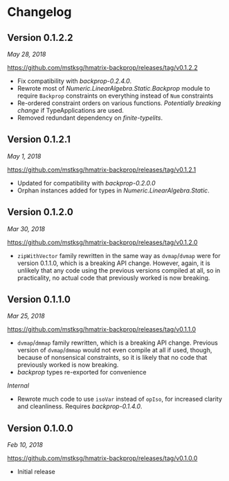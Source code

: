 Changelog
=========

Version 0.1.2.2
---------------

*May 28, 2018*

<https://github.com/mstksg/hmatrix-backprop/releases/tag/v0.1.2.2>

*   Fix compatibility with *backprop-0.2.4.0*.
*   Rewrote most of *Numeric.LinearAlgebra.Static.Backprop* module to require
    `Backprop` constraints on everything instead of `Num` constraints
*   Re-ordered constraint orders on various functions.  *Potentially breaking
    change* if TypeApplications are used.
*   Removed redundant dependency on *finite-typelits*.

Version 0.1.2.1
---------------

*May 1, 2018*

<https://github.com/mstksg/hmatrix-backprop/releases/tag/v0.1.2.1>

*   Updated for compatibility with *backprop-0.2.0.0*
*   Orphan instances added for types in *Numeric.LinearAlgebra.Static*.

Version 0.1.2.0
---------------

*Mar 30, 2018*

<https://github.com/mstksg/hmatrix-backprop/releases/tag/v0.1.2.0>

*   `zipWithVector` family rewritten in the same way as `dvmap`/`dvmap` were
    for version 0.1.1.0, which is a breaking API change.  However, again, it is
    unlikely that any code using the previous versions compiled at all, so in
    practicality, no actual code that previously worked is now breaking.

Version 0.1.1.0
---------------

*Mar 25, 2018*

<https://github.com/mstksg/hmatrix-backprop/releases/tag/v0.1.1.0>

*   `dvmap`/`dmmap` family rewritten, which is a breaking API change.  Previous
    version of `dvmap`/`dmmap` would not even compile at all if used, though,
    because of nonsensical constraints, so it is likely that no code that
    previously worked is now breaking.
*   *backprop* types re-exported for convenience

*Internal*

*   Rewrote much code to use `isoVar` instead of `opIso`, for increased clarity
    and cleanliness.  Requires *backprop-0.1.4.0*.

Version 0.1.0.0
---------------

*Feb 10, 2018*

<https://github.com/mstksg/hmatrix-backprop/releases/tag/v0.1.0.0>

*   Initial release
